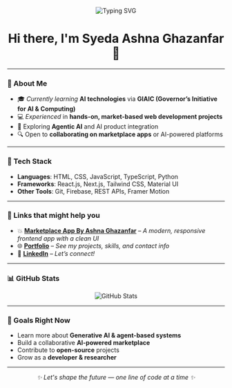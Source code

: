 <p align="center">
  <img src="https://readme-typing-svg.demolab.com?font=Fira+Code&size=22&pause=1000&color=F72585&center=true&vCenter=true&width=435&lines=Ashna+Ghazanfar;Web+Developer;AI+Explorer;GIAIC+Student;Building+AI-powered+Projects+%F0%9F%A4%96;Let's+Build+Together+%F0%9F%9A%80" alt="Typing SVG" />
</p>

<h1 align="center">Hi there, I'm Syeda Ashna Ghazanfar 👋</h1>

<p align="center">
  <a href="https://ashna-ghazanfar.vercel.app/" target="_blank">
  </a>
</p>

---

### 🌟 About Me

- 🎓 _Currently learning_ **AI technologies** via **GIAIC (Governor’s Initiative for AI & Computing)**
- 💻 _Experienced_ in **hands-on, market-based web development projects**
- 🧠 Exploring **Agentic AI** and AI product integration
- 🔍 Open to **collaborating on marketplace apps** or AI-powered platforms

---

### 💼 Tech Stack

- **Languages**: HTML, CSS, JavaScript, TypeScript, Python  
- **Frameworks**: React.js, Next.js, Tailwind CSS, Material UI  
- **Other Tools**: Git, Firebase, REST APIs, Framer Motion

---

### 🚀 Links that might help you

- 💥 [**Marketplace App By Ashna Ghazanfar**](https://bandage-app-nine.vercel.app/) – _A modern, responsive frontend app with a clean UI_  
- 🌐 [**Portfolio**](https://ashna-ghazanfar.vercel.app/) – _See my projects, skills, and contact info_  
- 🔗 [**LinkedIn**](https://www.linkedin.com/in/ashna-ghazanfar-b268522b4/) – _Let’s connect!_

---

### 📊 GitHub Stats

<p align="center">
  <img src="https://github-readme-stats.vercel.app/api?username=Syedaashnaghazanfar&show_icons=true&theme=radical" alt="GitHub Stats" />
  <br/>
  
</p>

---

### 🧠 Goals Right Now

- Learn more about **Generative AI & agent-based systems**
- Build a collaborative **AI-powered marketplace**
- Contribute to **open-source** projects
- Grow as a **developer & researcher**

---

<p align="center">
  <em>✨ Let's shape the future — one line of code at a time ✨</em>
</p>
